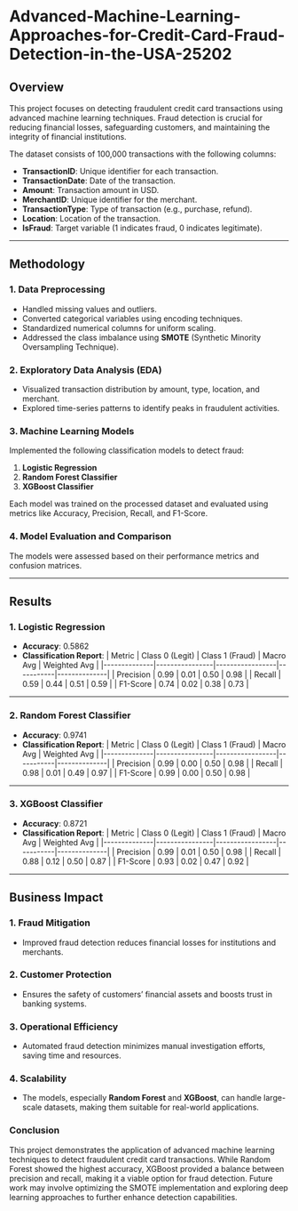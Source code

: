 # Advanced-Machine-Learning-Approaches-for-Credit-Card-Fraud-Detection-in-the-USA-25202
## Overview
This project focuses on detecting fraudulent credit card transactions using advanced machine learning techniques. Fraud detection is crucial for reducing financial losses, safeguarding customers, and maintaining the integrity of financial institutions.

The dataset consists of 100,000 transactions with the following columns:
- **TransactionID**: Unique identifier for each transaction.
- **TransactionDate**: Date of the transaction.
- **Amount**: Transaction amount in USD.
- **MerchantID**: Unique identifier for the merchant.
- **TransactionType**: Type of transaction (e.g., purchase, refund).
- **Location**: Location of the transaction.
- **IsFraud**: Target variable (1 indicates fraud, 0 indicates legitimate).

---

## Methodology

### 1. Data Preprocessing
- Handled missing values and outliers.
- Converted categorical variables using encoding techniques.
- Standardized numerical columns for uniform scaling.
- Addressed the class imbalance using **SMOTE** (Synthetic Minority Oversampling Technique).

### 2. Exploratory Data Analysis (EDA)
- Visualized transaction distribution by amount, type, location, and merchant.
- Explored time-series patterns to identify peaks in fraudulent activities.

### 3. Machine Learning Models
Implemented the following classification models to detect fraud:
1. **Logistic Regression**
2. **Random Forest Classifier**
3. **XGBoost Classifier**

Each model was trained on the processed dataset and evaluated using metrics like Accuracy, Precision, Recall, and F1-Score.

### 4. Model Evaluation and Comparison
The models were assessed based on their performance metrics and confusion matrices.

---

## Results

### 1. Logistic Regression
- **Accuracy**: 0.5862
- **Classification Report**:
| Metric       | Class 0 (Legit) | Class 1 (Fraud) | Macro Avg | Weighted Avg |
|--------------|----------------|-----------------|-----------|--------------|
| Precision    | 0.99           | 0.01            | 0.50      | 0.98         |
| Recall       | 0.59           | 0.44            | 0.51      | 0.59         |
| F1-Score     | 0.74           | 0.02            | 0.38      | 0.73         |

---

### 2. Random Forest Classifier
- **Accuracy**: 0.9741
- **Classification Report**:
| Metric       | Class 0 (Legit) | Class 1 (Fraud) | Macro Avg | Weighted Avg |
|--------------|----------------|-----------------|-----------|--------------|
| Precision    | 0.99           | 0.00            | 0.50      | 0.98         |
| Recall       | 0.98           | 0.01            | 0.49      | 0.97         |
| F1-Score     | 0.99           | 0.00            | 0.50      | 0.98         |

---

### 3. XGBoost Classifier
- **Accuracy**: 0.8721
- **Classification Report**:
| Metric       | Class 0 (Legit) | Class 1 (Fraud) | Macro Avg | Weighted Avg |
|--------------|----------------|-----------------|-----------|--------------|
| Precision    | 0.99           | 0.01            | 0.50      | 0.98         |
| Recall       | 0.88           | 0.12            | 0.50      | 0.87         |
| F1-Score     | 0.93           | 0.02            | 0.47      | 0.92         |

---

## Business Impact

### 1. Fraud Mitigation
- Improved fraud detection reduces financial losses for institutions and merchants.

### 2. Customer Protection
- Ensures the safety of customers’ financial assets and boosts trust in banking systems.

### 3. Operational Efficiency
- Automated fraud detection minimizes manual investigation efforts, saving time and resources.

### 4. Scalability
- The models, especially **Random Forest** and **XGBoost**, can handle large-scale datasets, making them suitable for real-world applications.

### Conclusion
This project demonstrates the application of advanced machine learning techniques to detect fraudulent credit card transactions. While Random Forest showed the highest accuracy, XGBoost provided a balance between precision and recall, making it a viable option for fraud detection. Future work may involve optimizing the SMOTE implementation and exploring deep learning approaches to further enhance detection capabilities.



